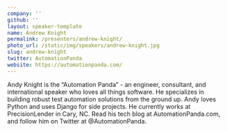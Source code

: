 ```yaml
---
company: ''
github: ''
layout: speaker-template
name: Andrew Knight
permalink: /presenters/andrew-knight/
photo_url: /static/img/speakers/andrew-knight.jpg
slug: andrew-knight
twitter: AutomationPanda
website: https://automationpanda.com/
---
```


Andy Knight is the “Automation Panda” - an engineer, consultant, and international speaker who loves all things software. He specializes in building robust test automation solutions from the ground up. Andy loves Python and uses Django for side projects. He currently works at PrecisionLender in Cary, NC. Read his tech blog at AutomationPanda.com, and follow him on Twitter at @AutomationPanda.
